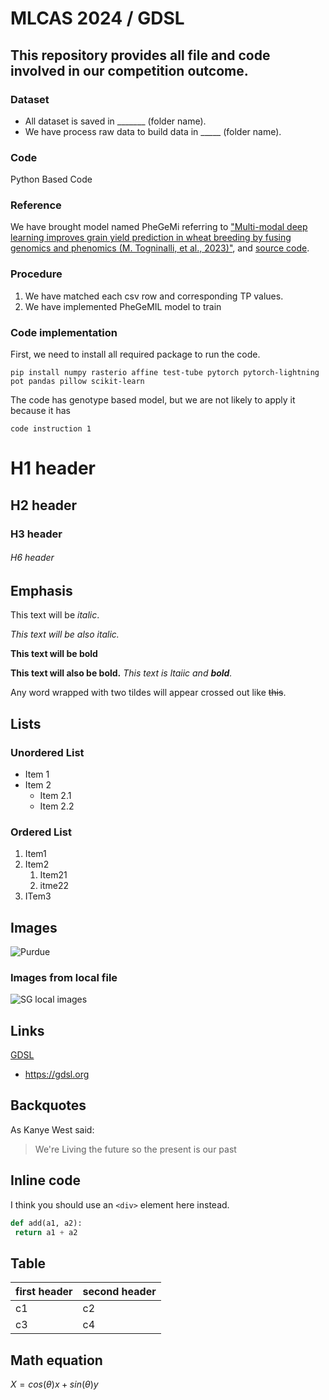 # MLCAS 2024 / GDSL
## This repository provides all file and code involved in our competition outcome. 


### Dataset
- All dataset is saved in _______ (folder name).
- We have process raw data to build data in _____ (folder name). 


### Code
Python Based Code

### Reference
We have brought model named PheGeMi referring to ["Multi-modal deep learning improves grain yield prediction in wheat breeding by fusing genomics and phenomics (M. Togninalli, et al., 2023)"](https://gdsl.org), and [source code](https://github.com/BorgwardtLab/PheGeMIL).


### Procedure
1. We have matched each csv row and corresponding TP values. 
2. We have implemented PheGeMIL model to train 


### Code implementation

First, we need to install all required package to run the code. 

```
pip install numpy rasterio affine test-tube pytorch pytorch-lightning pot pandas pillow scikit-learn
```

The code has genotype based model, but we are not likely to apply it because it has  

```
code instruction 1
```



# H1 header
## H2 header
### H3 header
###### H6 header

## Emphasis 
This text will be *italic*.

_This text will be also italic._


**This text will be bold**

__This text will also be bold.__
_This text is ltaiic and **bold**._

Any word wrapped with two tildes will appear crossed out like ~~this~~.

## Lists 

### Unordered List

* Item 1
* Item 2
  * Item 2.1
  * Item 2.2

### Ordered List
1. Item1
2. Item2
   1. Item21
   2. itme22
3. ITem3

## Images
![Purdue](https://lh3.googleusercontent.com/p/AF1QipOLDDzCKy7QZ_Ku9l79lzhGY-t6UeDVczVfkRC3=s680-w680-h510)

### Images from local file
![SG local images]()

## Links
[GDSL](https://gdsl.org)
* https://gdsl.org

  
## Backquotes
As Kanye West said:
> We're Living the future
> so the present is our past

## Inline code
I think you should use an `<div>` element here instead. 
```python
def add(a1, a2):
 return a1 + a2
```

## Table 

first header | second header 
--- | ---
c1 | c2
c3 | c4

## Math equation

$X = cos(\theta) x + sin(\theta)y$
